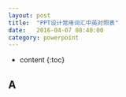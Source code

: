 ```yaml
---
layout: post
title:  "PPT设计常用词汇中英对照表"
date:   2016-04-07 08:40:00
category: powerpoint
---
```


* content
{:toc}


## A
